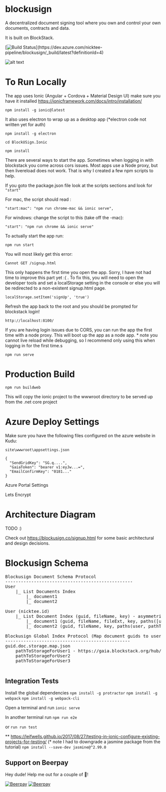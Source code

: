 
# blockusign

A decentralized document signing tool where you own and control your own documents, contracts and data.

It is built on BlockStack.

[![Build Status](https://dev.azure.com/nicktee-pipeline/blockusign/_apis/build/status/blockusign-ASP.NET%20Core%20(.NET%20Framework)-CI)](https://dev.azure.com/nicktee-pipeline/blockusign/_build/latest?definitionId=4)

![alt text](https://github.com/ntheile/blockusign/blob/master/blockusign.png?raw=true "Block-U-Sign")

# To Run Locally

The app uses Ionic (Angular + Cordova + Material Design UI) make sure you have it installed https://ionicframework.com/docs/intro/installation/ 

`npm install -g ionic@latest`

It also uses electron to wrap up as a desktop app (*electron code not written yet for auth)

`npm install -g electron`

`cd BlockUSign.Ionic`

`npm install`

There are several ways to start the app.  Sometimes when logging in with blockstack you come across cors issues. Most apps use a Node proxy, but then livereload does not work. That is why I created a few npm scripts to help.


If you goto the package.json file look at the scripts sections and look for `"start"`

For mac, the script should read :

 `"start:mac": "npm run chrome-mac && ionic serve",`

For windows: change the script to this (take off the -mac):

`"start": "npm run chrome && ionic serve"`

To actually start the app run:

`npm run start`

You will most likely get this error:

`Cannot GET /signup.html`

This only happens the first time you open the app. Sorry, I have not had time to improve this part yet :( . To fix this,  you will need to open the developer tools and set a localStorage setting in the console
or else you will be redirected to a non-existent signup.html page.

`localStorage.setItem('signUp', 'true')`

Refresh the app back to the root and you should be prompted for blockstack login!

`http://localhost:8100/`

If you are having login issues due to CORS, you can run the app the first time with a node proxy. This will boot up the app as a node app. * note you cannot live reload while debugging, so I recommend only using this when logging in for the first time.s

`npm run serve`

# Production Build

`npm run buildweb`

This will copy the ionic project to the wwwroot directory to be served up from the .net core project 

# Azure Deploy Settings

Make sure you have the following files configured on the azure website in Kudu:

`site\wwwroot\appsettings.json`

```
{
  "SendGridKey": "SG.q....",
  "GaiaToken": "bearer v1:eyJw...=",
  "EmailConfirmKey": "0181..."
}
```

Azure Portal Settings


Lets Encrypt


# Architecture Diagram

TODO :) 

Check out https://blockusign.co/signup.html for some basic architectural and design decisions. 

# Blockusign Schema

<pre>
Blockusign Document Schema Protocol
-------------------------------------------------
User
    |_ List Documents Index
        |_ document1
        |_ document2

User (nicktee.id)
    |_ List Document Index (guid, fileName, key) - asymmetric
        |_ document1 (guid, fileName, fileExt, key, paths([user, pathToStorage)]) - symmetric => asymmetric
        |_ document2 (guid, fileName, key, paths(user, pathToStorage)) - symmetric => asymmetric

Blockusign Global Index Protocol (Map document guids to user's storage bucket)
------------------------------------------------
guid.doc.storage.map.json
    pathToStorageForUser1 - https://gaia.blockstack.org/hub/18kTskBpTh1mznsypu1fhJ27dxbC1SwXEK/
    pathToStorageForUser2
    pathToStorageForUser3

</pre>


## Integration Tests

Install the global dependencies
`npm install -g protractor`
`npm install -g webpack`
`npm install -g webpack-cli`

Open a terminal and run
`ionic serve`

In another terminal run
`npm run e2e`

or 
`run run test`

** https://leifwells.github.io/2017/08/27/testing-in-ionic-configure-existing-projects-for-testing/  (* note I had to downgrade a jasmine package from the tutorial) `npm install --save-dev jasmine@^2.99.0`


## Support on Beerpay
Hey dude! Help me out for a couple of :beers:!

[![Beerpay](https://beerpay.io/ntheile/blockusign/badge.svg?style=beer-square)](https://beerpay.io/ntheile/blockusign)  [![Beerpay](https://beerpay.io/ntheile/blockusign/make-wish.svg?style=flat-square)](https://beerpay.io/ntheile/blockusign?focus=wish)